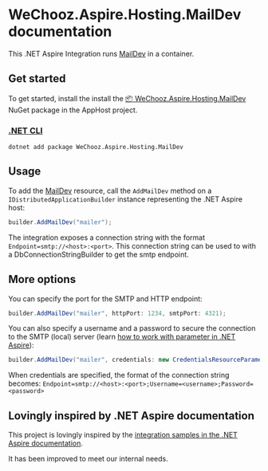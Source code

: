 ﻿WeChooz.Aspire.Hosting.MailDev documentation
===

This .NET Aspire Integration runs [MailDev](https://maildev.github.io/maildev/) in a container.

## Get started

To get started, install the install the [📦 WeChooz.Aspire.Hosting.MailDev](https://nuget.org/packages/WeChooz.Aspire.Hosting.MailDev) NuGet package in the AppHost project.

### [.NET CLI](#tab/dotnet-cli)

```dotnetcli
dotnet add package WeChooz.Aspire.Hosting.MailDev
```
## Usage

To add the [MailDev](https://maildev.github.io/maildev/) resource, call the `AddMailDev` method on a `IDistributedApplicationBuilder` instance representing the .NET Aspire host:

```csharp
builder.AddMailDev("mailer");
```
The integration exposes a connection string with the format `Endpoint=smtp://<host>:<port>`. This connection string can be used to with a DbConnectionStringBuilder to get the smtp endpoint.

## More options
You can specify the port for the SMTP and HTTP endpoint:


```csharp
builder.AddMailDev("mailer", httpPort: 1234, smtpPort: 4321);
```

You can also specify a username and a password to secure the connection to the SMTP (local) server (learn [how to work with parameter in .NET Aspire](https://learn.microsoft.com/en-us/dotnet/aspire/fundamentals/external-parameters)):


```csharp
builder.AddMailDev("mailer", credentials: new CredentialsResourceParameterBuilder(builder.AddParameter(...), builder.AddParameter(...));
```
When credentials are specified, the format of the connection string becomes:
`Endpoint=smtp://<host>:<port>;Username=<username>;Password=<password>`


## Lovingly inspired by .NET Aspire documentation

This project is lovingly inspired by the [integration samples in the .NET Aspire documentation](https://learn.microsoft.com/en-us/dotnet/aspire/extensibility/custom-hosting-integration).

It has been improved to meet our internal needs.
